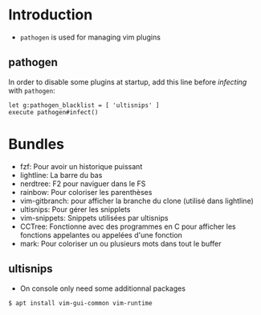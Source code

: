 # Introduction

- `pathogen` is used for managing vim plugins

## pathogen

In order to disable some plugins at startup, add this line before *infecting* with `pathogen`:

```vimrc
let g:pathogen_blacklist = [ 'ultisnips' ]
execute pathogen#infect()
```

# Bundles

- fzf: Pour avoir un historique puissant
- lightline: La barre du bas
- nerdtree: F2 pour naviguer dans le FS
- rainbow: Pour coloriser les parenthèses
- vim-gitbranch: pour afficher la branche du clone (utilisé dans lightline)
- ultisnips: Pour gérer les snipplets
- vim-snippets: Snippets utilisées par ultisnips
- CCTree: Fonctionne avec des programmes en C pour afficher les fonctions appelantes ou appelées d'une fonction
- mark: Pour coloriser un ou plusieurs mots dans tout le buffer

## ultisnips

- On console only need some additionnal packages

```bash
$ apt install vim-gui-common vim-runtime
```
